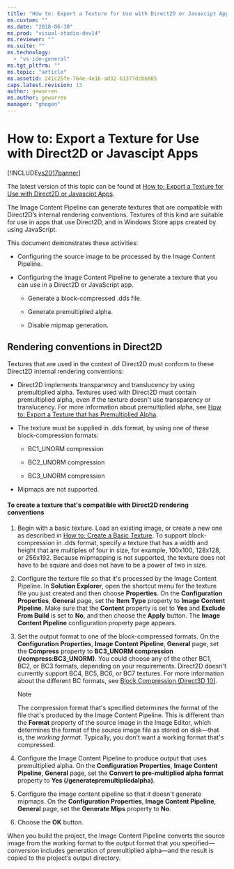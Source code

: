 ```yaml
---
title: "How to: Export a Texture for Use with Direct2D or Javascipt Apps | Microsoft Docs"
ms.custom: ""
ms.date: "2018-06-30"
ms.prod: "visual-studio-dev14"
ms.reviewer: ""
ms.suite: ""
ms.technology: 
  - "vs-ide-general"
ms.tgt_pltfrm: ""
ms.topic: "article"
ms.assetid: 241c25fe-764e-4e1b-ad32-b1377dcbb605
caps.latest.revision: 13
author: gewarren
ms.author: gewarren
manager: "ghogen"
---
```

# How to: Export a Texture for Use with Direct2D or Javascipt Apps
[!INCLUDE[vs2017banner](../includes/vs2017banner.md)]

The latest version of this topic can be found at [How to: Export a Texture for Use with Direct2D or Javascipt Apps](https://docs.microsoft.com/visualstudio/designers/how-to-export-a-texture-for-use-with-direct2d-or-javascipt-apps).  
  
The Image Content Pipeline can generate textures that are compatible with Direct2D’s internal rendering conventions. Textures of this kind are suitable for use in apps that use Direct2D, and in Windows Store apps created by using JavaScript.  
  
 This document demonstrates these activities:  
  
-   Configuring the source image to be processed by the Image Content Pipeline.  
  
-   Configuring the Image Content Pipeline to generate a texture that you can use in a Direct2D or JavaScript app.  
  
    -   Generate a block-compressed .dds file.  
  
    -   Generate premultiplied alpha.  
  
    -   Disable mipmap generation.  
  
## Rendering conventions in Direct2D  
 Textures that are used in the context of Direct2D must conform to these Direct2D internal rendering conventions:  
  
-   Direct2D implements transparency and translucency by using premultiplied alpha. Textures used with Direct2D must contain premultiplied alpha, even if the texture doesn't use transparency or translucency. For more information about premultiplied alpha, see [How to: Export a Texture that has Premultiplied Alpha](../designers/how-to-export-a-texture-that-has-premultiplied-alpha.md).  
  
-   The texture must be supplied in .dds format, by using one of these block-compression formats:  
  
    -   BC1_UNORM compression  
  
    -   BC2_UNORM compression  
  
    -   BC3_UNORM compression  
  
-   Mipmaps are not supported.  
  
#### To create a texture that's compatible with Direct2D rendering conventions  
  
1.  Begin with a basic texture. Load an existing image, or create a new one as described in [How to: Create a Basic Texture](../designers/how-to-create-a-basic-texture.md). To support block-compression in .dds format, specify a texture that has a width and height that are multiples of four in size, for example, 100x100, 128x128, or 256x192. Because mipmapping is not supported, the texture does not have to be square and does not have to be a power of two in size.  
  
2.  Configure the texture file so that it's processed by the Image Content Pipeline. In **Solution Explorer**, open the shortcut menu for the texture file you just created and then choose **Properties**. On the **Configuration Properties**, **General** page, set the **Item Type** property to **Image Content Pipeline**. Make sure that the **Content** property is set to **Yes** and **Exclude From Build** is set to **No**, and then choose the **Apply** button. The **Image Content Pipeline** configuration property page appears.  
  
3.  Set the output format to one of the block-compressed formats. On the **Configuration Properties**, **Image Content Pipeline**, **General** page, set the **Compress** property to **BC3_UNORM compression (/compress:BC3_UNORM)**. You could choose any of the other BC1, BC2, or BC3 formats, depending on your requirements. Direct2D doesn't currently support BC4, BC5, BC6, or BC7 textures. For more information about the different BC formats, see [Block Compression (Direct3D 10)](http://msdn.microsoft.com/library/windows/desktop/bb694531.aspx).  
  
    > [!NOTE]
    >  The compression format that's specified determines the format of the file that's produced by the Image Content Pipeline. This is different than the **Format** property of the source image in the Image Editor, which determines the format of the source image file as stored on disk—that is, the *working format*. Typically, you don’t want a working format that's compressed.  
  
4.  Configure the Image Content Pipeline to produce output that uses premultiplied alpha. On the **Configuration Properties**, **Image Content Pipeline**, **General** page, set the **Convert to pre-multiplied alpha format** property to **Yes (/generatepremultipliedalpha)**.  
  
5.  Configure the image content pipeline so that it doesn't generate mipmaps. On the **Configuration Properties**, **Image Content Pipeline**, **General** page, set the **Generate Mips** property to **No**.  
  
6.  Choose the **OK** button.  
  
 When you build the project, the Image Content Pipeline converts the source image from the working format to the output format that you specified—conversion includes generation of premultiplied alpha—and the result is copied to the project’s output directory.



